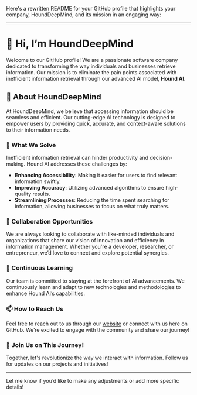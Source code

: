 Here's a rewritten README for your GitHub profile that highlights your company, HoundDeepMind, and its mission in an engaging way:

---

# 👋 Hi, I’m HoundDeepMind

Welcome to our GitHub profile! We are a passionate software company dedicated to transforming the way individuals and businesses retrieve information. Our mission is to eliminate the pain points associated with inefficient information retrieval through our advanced AI model, **Hound AI**.

## 🚀 About HoundDeepMind

At HoundDeepMind, we believe that accessing information should be seamless and efficient. Our cutting-edge AI technology is designed to empower users by providing quick, accurate, and context-aware solutions to their information needs. 

### 🌟 What We Solve

Inefficient information retrieval can hinder productivity and decision-making. Hound AI addresses these challenges by:

- **Enhancing Accessibility**: Making it easier for users to find relevant information swiftly.
- **Improving Accuracy**: Utilizing advanced algorithms to ensure high-quality results.
- **Streamlining Processes**: Reducing the time spent searching for information, allowing businesses to focus on what truly matters.

### 💼 Collaboration Opportunities

We are always looking to collaborate with like-minded individuals and organizations that share our vision of innovation and efficiency in information management. Whether you're a developer, researcher, or entrepreneur, we’d love to connect and explore potential synergies.

### 🌱 Continuous Learning

Our team is committed to staying at the forefront of AI advancements. We continuously learn and adapt to new technologies and methodologies to enhance Hound AI’s capabilities.

### 📫 How to Reach Us

Feel free to reach out to us through our [website](#) or connect with us here on GitHub. We’re excited to engage with the community and share our journey!

### 🤝 Join Us on This Journey!

Together, let's revolutionize the way we interact with information. Follow us for updates on our projects and initiatives!

---

<!---
HoundDeepMind/HoundDeepMind is a ✨ special ✨ repository because its `README.md` (this file) appears on your GitHub profile.
You can click the Preview link to take a look at your changes.
--->
 
Let me know if you’d like to make any adjustments or add more specific details!
